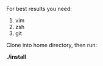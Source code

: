 For best results you need:

1. vim
2. zsh
3. git


Clone into home directory, then run: 

**./install** 

